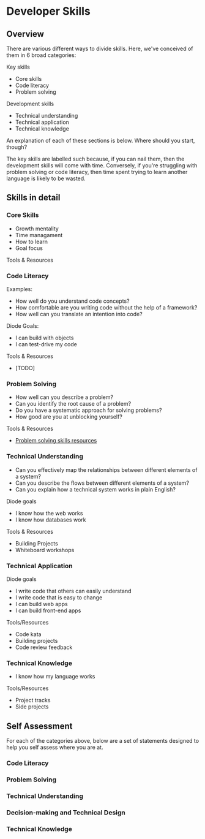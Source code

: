 # Developer Skills

## Overview

There are various different ways to divide skills. Here, we've conceived of them in 6 broad categories:

Key skills
- Core skills
- Code literacy
- Problem solving

Development skills
- Technical understanding
- Technical application
- Technical knowledge

An explanation of each of these sections is below. Where should you start, though? 

The key skills are labelled such because, if you can nail them, then the development skills will come with time. Conversely, if you're struggling with problem solving or code literacy, then time spent trying to learn another language is likely to be wasted. 


## Skills in detail

### Core Skills

- Growth mentality
- Time managament
- How to learn 
- Goal focus

Tools & Resources


### Code Literacy 

Examples:
- How well do you understand code concepts?
- How comfortable are you writing code without the help of a framework?
- How well can you translate an intention into code?

Diode Goals:
- I can build with objects
- I can test-drive my code

Tools & Resources
- [TODO]

### Problem Solving
- How well can you describe a problem?
- Can you identify the root cause of a problem?
- Do you have a systematic approach for solving problems?
- How good are you at unblocking yourself?

Tools & Resources
- [Problem solving skills resources](/makers-projects/skills/problem-solving)

### Technical Understanding
- Can you effectively map the relationships between different elements of a system?
- Can you describe the flows between different elements of a system?
- Can you explain how a technical system works in plain English?

Diode goals

- I know how the web works
- I know how databases work

Tools & Resources

- Building Projects
- Whiteboard workshops

### Technical Application

Diode goals
- I write code that others can easily understand
- I write code that is easy to change
- I can build web apps
- I can build front-end apps

Tools/Resources

- Code kata
- Building projects
- Code review feedback

### Technical Knowledge 

- I know how my language works

Tools/Resources

- Project tracks
- Side projects

## Self Assessment

For each of the categories above, below are a set of statements designed to help you self assess where you are at. 


### Code Literacy 

### Problem Solving

### Technical Understanding

### Decision-making and Technical Design

### Technical Knowledge 
